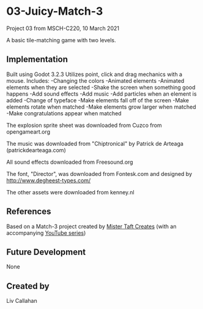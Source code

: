 # 03-Juicy-Match-3
Project 03 from MSCH-C220, 10 March 2021

A basic tile-matching game with two levels.

## Implementation
Built using Godot 3.2.3
Utilizes point, click and drag mechanics with a mouse.
Includes:
-Changing the colors
-Animated elements
-Animated elements when they are selected
-Shake the screen when something good happens
-Add sound effects
-Add music
-Add particles when an element is added
-Change of typeface
-Make elements fall off of the screen
-Make elements rotate when matched
-Make elements grow larger when matched
-Make congratulations appear when matched

The explosion sprite sheet was downloaded from Cuzco from opengameart.org

The music was downloaded from "Chiptronical" by Patrick de Arteaga (patrickdearteaga.com)

All sound effects downloaded from Freesound.org

The font, "Director", was downloaded from Fontesk.com and designed by http://www.degheest-types.com/

The other assets were downloaded from kenney.nl

## References
Based on a Match-3 project created by [Mister Taft Creates](https://github.com/mistertaftcreates/Godot_match_3) (with an accompanying [YouTube series](https://www.youtube.com/playlist?list=PL4vbr3u7UKWqwQlvwvgNcgDL1p_3hcNn2))

## Future Development
None

## Created by
Liv Callahan

